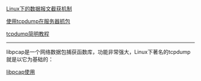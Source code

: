 [Linux下的数据报文截获机制](https://www.linuxidc.com/Linux/2011-05/35766.htm)

[使用tcpdump在服务器抓包](https://segmentfault.com/a/1190000015648433)

[tcpdump简明教程](https://github.com/mylxsw/growing-up/blob/master/doc/tcpdump%E7%AE%80%E6%98%8E%E6%95%99%E7%A8%8B.md)

----------

libpcap是一个网络数据包捕获函数库，功能非常强大，Linux下著名的tcpdump就是以它为基础的：

[libpcap使用](https://blog.csdn.net/htttw/article/details/7521053)
